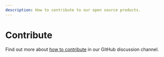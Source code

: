 ```yaml
---
description: How to contribute to our open source products.
---
```


# Contribute

Find out more about [how to contribute](https://github.com/walt-id/.github/discussions/6) in our GitHub discussion channel.
